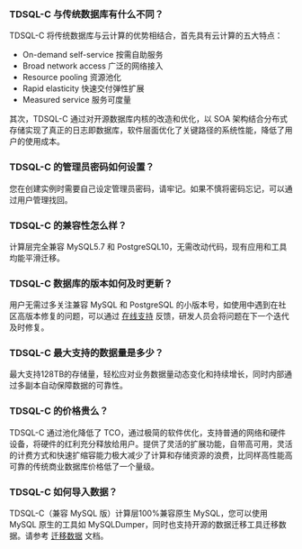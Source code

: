 
### TDSQL-C 与传统数据库有什么不同？
TDSQL-C 将传统数据库与云计算的优势相结合，首先具有云计算的五大特点：
- On-demand self-service 按需自助服务
- Broad network access 广泛的网络接入
- Resource pooling 资源池化
- Rapid elasticity 快速交付弹性扩展
- Measured service 服务可度量

其次，TDSQL-C 通过对开源数据库内核的改造和优化，以 SOA 架构结合分布式存储实现了真正的日志即数据库，软件层面优化了关键路径的系统性能，降低了用户的使用成本。

### TDSQL-C 的管理员密码如何设置？
您在创建实例时需要自己设定管理员密码，请牢记。如果不慎将密码忘记，可以通过用户管理找回。

### TDSQL-C 的兼容性怎么样？
计算层完全兼容 MySQL5.7 和 PostgreSQL10，无需改动代码，现有应用和工具均能平滑迁移。

### TDSQL-C 数据库的版本如何及时更新？
用户无需过多关注兼容 MySQL 和 PostgreSQL 的小版本号，如使用中遇到在社区高版本修复的问题，可以通过 [在线支持](https://cloud.tencent.com/online-service?from=ticket-transform) 反馈，研发人员会将问题在下一个迭代及时修复。

### TDSQL-C 最大支持的数据量是多少？
最大支持128TB的存储量，轻松应对业务数据量动态变化和持续增长，同时内部通过多副本自动保障数据的可靠性。

### TDSQL-C 的价格贵么？
TDSQL-C 通过池化降低了 TCO，通过极简的软件优化，支持普通的网络和硬件设备，将硬件的红利充分释放给用户。提供了灵活的扩展功能，自带高可用，灵活的计费方式和快速扩缩容能力极大减少了计算和存储资源的浪费，比同样高性能高可靠的传统商业数据库价格低了一个量级。

### TDSQL-C 如何导入数据？
TDSQL-C（兼容 MySQL 版）计算层100%兼容原生 MySQL，您可以使用 MySQL 原生的工具如 MySQLDumper，同时也支持开源的数据迁移工具迁移数据。请参考 [迁移数据](https://cloud.tencent.com/document/product/1003/38072) 文档。
